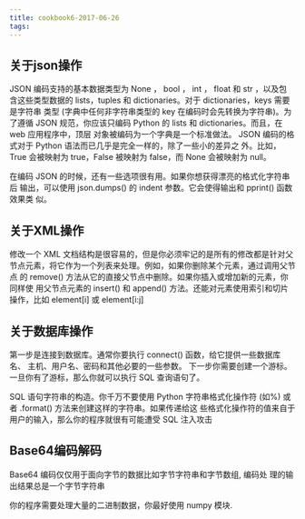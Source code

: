 ```yaml
---
title: cookbook6-2017-06-26
tags:
---
```

## 关于json操作
JSON 编码支持的基本数据类型为 None ， bool ， int ， float 和 str ，以及包
含这些类型数据的 lists，tuples 和 dictionaries。对于 dictionaries，keys 需要是字符串
类型 (字典中任何非字符串类型的 key 在编码时会先转换为字符串)。为了遵循 JSON
规范，你应该只编码 Python 的 lists 和 dictionaries。而且，在 web 应用程序中，顶层
对象被编码为一个字典是一个标准做法。
JSON 编码的格式对于 Python 语法而已几乎是完全一样的，除了一些小的差异之
外。比如，True 会被映射为 true，False 被映射为 false，而 None 会被映射为 null。

在编码 JSON 的时候，还有一些选项很有用。如果你想获得漂亮的格式化字符串后
输出，可以使用 json.dumps() 的 indent 参数。它会使得输出和 pprint() 函数效果类
似。

## 关于XML操作
修改一个 XML 文档结构是很容易的，但是你必须牢记的是所有的修改都是针对父
节点元素，将它作为一个列表来处理。例如，如果你删除某个元素，通过调用父节点
的 remove() 方法从它的直接父节点中删除。如果你插入或增加新的元素，你同样使
用父节点元素的 insert() 和 append() 方法。还能对元素使用索引和切片操作，比如
element[i] 或 element[i:j]

## 关于数据库操作
第一步是连接到数据库。通常你要执行 connect() 函数，给它提供一些数据库名、
主机、用户名、密码和其他必要的一些参数。
下一步你需要创建一个游标。一旦你有了游标，那么你就可以执行
SQL 查询语句了。


 SQL 语句字符串的构造。你千万不要使用 Python
字符串格式化操作符 (如%) 或者 .format() 方法来创建这样的字符串。如果传递给这
些格式化操作符的值来自于用户的输入，那么你的程序就很有可能遭受 SQL 注入攻击

## Base64编码解码
Base64 编码仅仅用于面向字节的数据比如字节字符串和字节数组, 编码处
理的输出结果总是一个字节字符串

你的程序需要处理大量的二进制数据，你最好使用 numpy 模块.